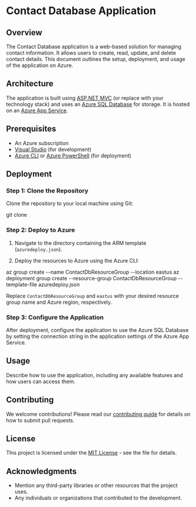 # Contact Database Application

## Overview

The Contact Database application is a web-based solution for managing contact information. It allows users to create, read, update, and delete contact details. This document outlines the setup, deployment, and usage of the application on Azure.

## Architecture

The application is built using [ASP.NET MVC](https://dotnet.microsoft.com/apps/aspnet/mvc) (or replace with your technology stack) and uses an [Azure SQL Database](https://azure.microsoft.com/en-us/services/sql-database/) for storage. It is hosted on an [Azure App Service](https://azure.microsoft.com/en-us/services/app-service/web/).

## Prerequisites

- An Azure subscription
- [Visual Studio](https://visualstudio.microsoft.com/) (for development)
- [Azure CLI](https://docs.microsoft.com/en-us/cli/azure/install-azure-cli) or [Azure PowerShell](https://docs.microsoft.com/en-us/powershell/azure/install-az-ps) (for deployment)

## Deployment

### Step 1: Clone the Repository

Clone the repository to your local machine using Git:

git clone 

### Step 2: Deploy to Azure

1. Navigate to the directory containing the ARM template (`azuredeploy.json`).

2. Deploy the resources to Azure using the Azure CLI:

az group create --name ContactDbResourceGroup --location eastus az deployment group create --resource-group ContactDbResourceGroup --template-file azuredeploy.json

Replace `ContactDbResourceGroup` and `eastus` with your desired resource group name and Azure region, respectively.

### Step 3: Configure the Application

After deployment, configure the application to use the Azure SQL Database by setting the connection string in the application settings of the Azure App Service.

## Usage

Describe how to use the application, including any available features and how users can access them.

## Contributing

We welcome contributions! Please read our [contributing guide](CONTRIBUTING.md) for details on how to submit pull requests.

## License

This project is licensed under the [MIT License](LICENSE.md) - see the file for details.

## Acknowledgments

- Mention any third-party libraries or other resources that the project uses.
- Any individuals or organizations that contributed to the development.


